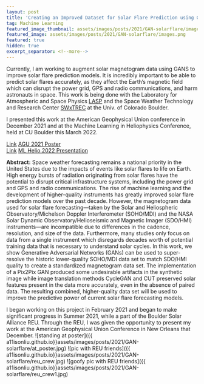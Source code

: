 ```yaml
---
layout: post
title: 'Creating an Improved Dataset for Solar Flare Prediction using Generative Adversarial Networks (GANs)'
tag: Machine Learning
featured_image_thumbnail: assets/images/posts/2021/GAN-solarflare/images.png
featured_image: assets/images/posts/2021/GAN-solarflare/images.png
featured: true
hidden: true
excerpt_separator: <!--more-->
---
```


Currently, I am working to augment solar magnetogram data using GANS to improve solar flare prediction models. It is incredibly important to be able to predict solar flares accurately, as they affect the Earth’s magnetic field which can disrupt the power grid, GPS and radio communications, and harm astronauts in space. <!--more--> This work is being done with the Laboratory for Atmospheric and Space Physics [LASP](https://lasp.colorado.edu/) and the Space Weather Technology and Research Center [SWxTREC](https://www.colorado.edu/spaceweather/) at the Univ. of Colorado Boulder.

I presented this work at the American Geophysical Union conference in December 2021 and at the Machine Learning in Heliophysics Conference, held at CU Boulder this March 2022.

<section class="download-box inner">
	<div class="download-box-links">
	    <a href="https://doi.org/10.1002/essoar.10510080.1" target="_blank">Link</a>
	    <a href="/assets/documents/POSTER_AGU2021_LiuA.pdf" target="_blank">AGU 2021 Poster</a>
	</div>
</section>

<section class="download-box inner">
	<div class="download-box-links">
	    <a href="https://doi.org/10.1002/essoar.10510080.1" target="_blank">Link</a>
	    <a href="/assets/documents/POSTER_AGU2021_LiuA.pdf" target="_blank">ML Helio 2022 Presentation</a>
	</div>
</section>

**Abstract:** Space weather forecasting remains a national priority in the United States due to the impacts of events like solar flares to life on Earth. High energy bursts of radiation originating from solar flares have the potential to disrupt critical infrastructure systems, including the power grid and GPS and radio communications. The rise of machine learning and the development of higher-quality instruments has greatly improved solar flare prediction models over the past decade. However, the magnetogram data used for solar flare forecasting—taken by the Solar and Heliospheric Observatory/Michelson Doppler Interferometer (SOHO/MDI) and the NASA Solar Dynamic Observatory/Helioseismic and Magnetic Imager (SDO/HMI) instruments—are incompatible due to differences in the cadence, resolution, and size of the data. Furthermore, many studies only focus on data from a single instrument which disregards decades worth of potential training data that is necessary to understand solar cycles. In this work, we show Generative Adversarial Networks (GANs) can be used to super-resolve the historic lower-quality SOHO/MDI data set to match SDO/HMI quality to create a standardized magnetogram data set. The implementation of a Pix2Pix GAN produced some undesirable artifacts in the synthetic image while image translation methods CycleGAN and CUT preserved solar features present in the data more accurately, even in the absence of paired data. The resulting combined, higher-quality data set will be used to improve the predictive power of current solar flare forecasting models.


I began working on this project in February 2021 and began to make significant progress in Summer 2021, while a part of the Boulder Solar Alliance REU. Through the REU, I was given the opportunity to present my work at the American Geophysical Union Conference in New Orleans that December.
![standing at poster]({{ a11isonliu.github.io}}assets/images/posts/2021/GAN-solarflare/at_poster.jpg)
![pic with REU friends]({{ a11isonliu.github.io}}assets/images/posts/2021/GAN-solarflare/reu_crew.jpg)
![goofy pic with REU friends]({{ a11isonliu.github.io}}assets/images/posts/2021/GAN-solarflare/reu_crew1.jpg)
